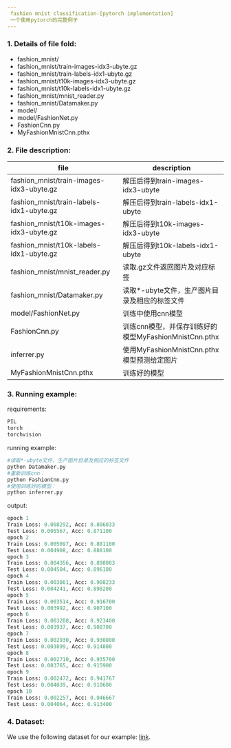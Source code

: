 ```yaml
---
 fashion mnist classification-[pytorch implementation]
 一个使用pytorch的完整例子
---
```

### 1. Details of file fold:
- fashion_mnist/
- fashion_mnist/train-images-idx3-ubyte.gz
- fashion_mnist/train-labels-idx1-ubyte.gz
- fashion_mnist/t10k-images-idx3-ubyte.gz
- fashion_mnist/t10k-labels-idx1-ubyte.gz
- fashion_mnist/mnist_reader.py
- fashion_mnist/Datamaker.py
- model/
- model/FashionNet.py
- FashionCnn.py
- MyFashionMnistCnn.pthx

### 2. File description:

| file | description|
|---|---|
|fashion_mnist/train-images-idx3-ubyte.gz|解压后得到train-images-idx3-ubyte|
|fashion_mnist/train-labels-idx1-ubyte.gz|解压后得到train-labels-idx1-ubyte|
|fashion_mnist/t10k-images-idx3-ubyte.gz|解压后得到t10k-images-idx3-ubyte|
|fashion_mnist/t10k-labels-idx1-ubyte.gz|解压后得到t10k-labels-idx1-ubyte|
|fashion_mnist/mnist_reader.py|读取.gz文件返回图片及对应标签|
|fashion_mnist/Datamaker.py|读取*-ubyte文件，生产图片目录及相应的标签文件|
|model/FashionNet.py|训练中使用cnn模型|
|FashionCnn.py|训练cnn模型，并保存训练好的模型MyFashionMnistCnn.pthx|
|inferrer.py|使用MyFashionMnistCnn.pthx模型预测给定图片|
|MyFashionMnistCnn.pthx|训练好的模型|

### 3. Running example:
requirements:
```python
PIL
torch
torchvision
```
running example:
```python
#读取*-ubyte文件，生产图片目录及相应的标签文件
python Datamaker.py
#重新训练cnn：
python FashionCnn.py
#使用训练好的模型：
python inferrer.py
```
output:
```python
epoch 1
Train Loss: 0.008292, Acc: 0.806033
Test Loss: 0.005567, Acc: 0.871100
epoch 2
Train Loss: 0.005097, Acc: 0.881100
Test Loss: 0.004908, Acc: 0.888100
epoch 3
Train Loss: 0.004356, Acc: 0.898083
Test Loss: 0.004504, Acc: 0.896100
epoch 4
Train Loss: 0.003861, Acc: 0.908233
Test Loss: 0.004241, Acc: 0.898200
epoch 5
Train Loss: 0.003514, Acc: 0.916700
Test Loss: 0.003992, Acc: 0.907100
epoch 6
Train Loss: 0.003208, Acc: 0.923400
Test Loss: 0.003937, Acc: 0.908700
epoch 7
Train Loss: 0.002930, Acc: 0.930800
Test Loss: 0.003899, Acc: 0.914800
epoch 8
Train Loss: 0.002710, Acc: 0.935700
Test Loss: 0.003765, Acc: 0.915900
epoch 9
Train Loss: 0.002472, Acc: 0.941767
Test Loss: 0.004039, Acc: 0.910600
epoch 10
Train Loss: 0.002257, Acc: 0.946667
Test Loss: 0.004064, Acc: 0.913400
```
### 4. Dataset:
We use the following dataset for our example:
[link](https://github.com/zalandoresearch/fashion-mnist).